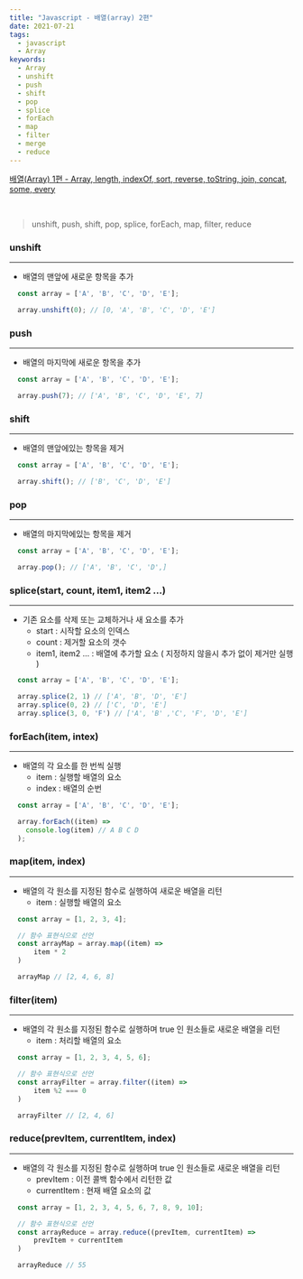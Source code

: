 ```yaml
---
title: "Javascript - 배열(array) 2편"
date: 2021-07-21
tags:
  - javascript
  - Array
keywords:
  - Array
  - unshift
  - push
  - shift
  - pop
  - splice
  - forEach
  - map
  - filter
  - merge
  - reduce
---
```


[배열(Array) 1편 - Array, length, indexOf, sort, reverse, toString, join, concat, some, every](https://yesroad.dev/javascript-array01/)

<br/>

> unshift, push, shift, pop, splice, forEach, map, filter, reduce

### unshift

---

- 배열의 맨앞에 새로운 항목을 추가

```jsx
  const array = ['A', 'B', 'C', 'D', 'E'];

  array.unshift(0); // [0, 'A', 'B', 'C', 'D', 'E']
```

### push

---

- 배열의 마지막에 새로운 항목을 추가

```jsx
  const array = ['A', 'B', 'C', 'D', 'E'];

  array.push(7); // ['A', 'B', 'C', 'D', 'E', 7]
```

### shift

---

- 배열의 맨앞에있는 항목을 제거

```jsx
  const array = ['A', 'B', 'C', 'D', 'E'];

  array.shift(); // ['B', 'C', 'D', 'E']
```

### pop

---

- 배열의 마지막에있는 항목을 제거

```jsx
  const array = ['A', 'B', 'C', 'D', 'E'];

  array.pop(); // ['A', 'B', 'C', 'D',]
```

### splice(start, count, item1, item2 ...)

---

- 기존 요소를 삭제 또는 교체하거나 새 요소를 추가
    - start : 시작할 요소의 인덱스
    - count : 제거할 요소의 갯수
    - item1, item2 ... : 배열에 추가할 요소 ( 지정하지 않을시 추가 없이 제거만 실행 )

```jsx
  const array = ['A', 'B', 'C', 'D', 'E'];

  array.splice(2, 1) // ['A', 'B', 'D', 'E']
  array.splice(0, 2) // ['C', 'D', 'E']
  array.splice(3, 0, 'F') // ['A', 'B' ,'C', 'F', 'D', 'E']
```

### forEach(item, intex)

---

- 배열의 각 요소를 한 번씩 실행
    - item : 실행할 배열의 요소
    - index : 배열의 순번

```jsx
  const array = ['A', 'B', 'C', 'D', 'E'];

  array.forEach((item) => 
    console.log(item) // A B C D
  );
```

### map(item, index)

---

- 배열의 각 원소를 지정된 함수로 실행하여 새로운 배열을 리턴
    - item : 실행할 배열의 요소

```jsx
  const array = [1, 2, 3, 4];

  // 함수 표현식으로 선언
  const arrayMap = array.map((item) => 
      item * 2
  )

  arrayMap // [2, 4, 6, 8]
```

### filter(item)

---

- 배열의 각 원소를 지정된 함수로 실행하며 true 인 원소들로 새로운 배열을 리턴
    - item : 처리할 배열의 요소

```jsx
  const array = [1, 2, 3, 4, 5, 6];

  // 함수 표현식으로 선언
  const arrayFilter = array.filter((item) => 
      item %2 === 0
  )

  arrayFilter // [2, 4, 6]
```

### reduce(prevItem, currentItem, index)

---

- 배열의 각 원소를 지정된 함수로 실행하며 true 인 원소들로 새로운 배열을 리턴
    - prevItem : 이전 콜백 함수에서 리턴한 값
    - currentItem : 현재 배열 요소의 값

```jsx
  const array = [1, 2, 3, 4, 5, 6, 7, 8, 9, 10];

  // 함수 표현식으로 선언
  const arrayReduce = array.reduce((prevItem, currentItem) => 
      prevItem + currentItem
  )

  arrayReduce // 55
```